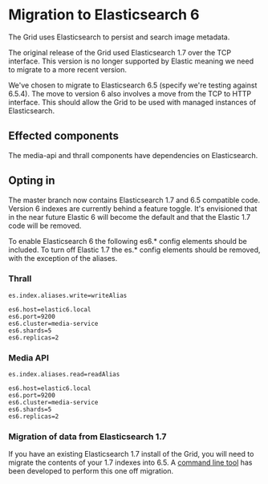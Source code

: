 # Migration to Elasticsearch 6

The Grid uses Elasticsearch to persist and search image metadata.

The original release of the Grid used Elasticsearch 1.7 over the TCP interface.
This version is no longer supported by Elastic meaning we need to migrate to a more recent version.

We've chosen to migrate to Elasticsearch 6.5 (specify we're testing against 6.5.4).
The move to version 6 also involves a move from the TCP to HTTP interface.
This should allow the Grid to be used with managed instances of Elasticsearch.


## Effected components

The media-api and thrall components have dependencies on Elasticsearch.


## Opting in

The master branch now contains Elasticsearch 1.7 and 6.5 compatible code.
Version 6 indexes are currently behind a feature toggle. It's envisioned that
in the near future Elastic 6 will become the default and that the Elastic 1.7 code will be removed.

To enable Elasticsearch 6 the following es6.* config elements should be included.
To turn off Elastic 1.7 the es.* config elements should be removed, with the exception of the aliases.


### Thrall

```
es.index.aliases.write=writeAlias

es6.host=elastic6.local
es6.port=9200
es6.cluster=media-service
es6.shards=5
es6.replicas=2
```

### Media API

```
es.index.aliases.read=readAlias

es6.host=elastic6.local
es6.port=9200
es6.cluster=media-service
es6.shards=5
es6.replicas=2
```


### Migration of data from Elasticsearch 1.7

If you have an existing Elasticsearch 1.7 install of the Grid, you will need to migrate the contents of
your 1.7 indexes into 6.5. A [command line tool](../migration) has been developed to perform this one off migration.